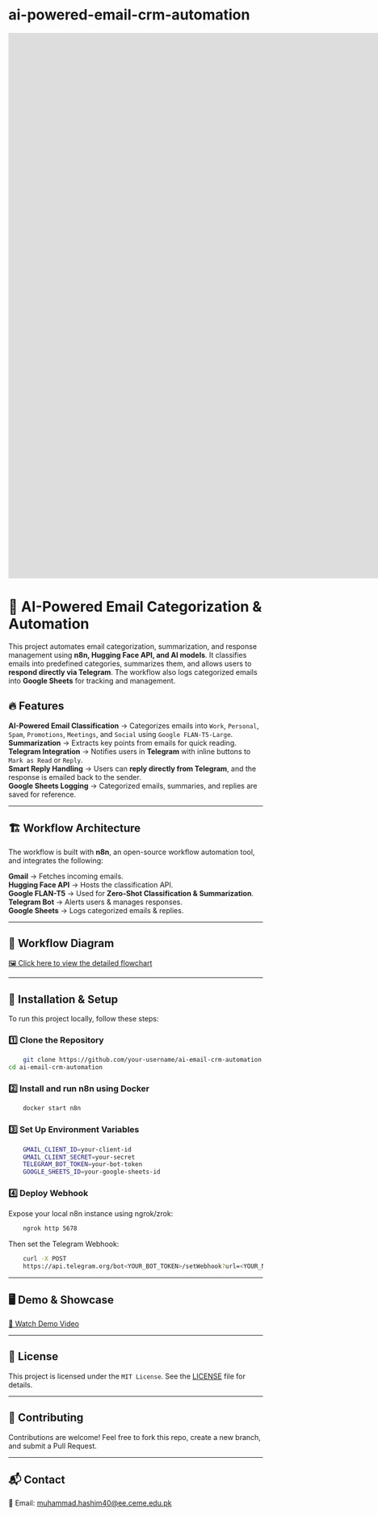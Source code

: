 # ai-powered-email-crm-automation
<iframe src="https://player.vimeo.com/video/1061848061?h=88bbaa1617&amp;title=0&amp;byline=0&amp;portrait=0&amp;badge=0&amp;autopause=0&amp;player_id=0&amp;app_id=58479" width="1920" height="1080" frameborder="0" allow="autoplay; fullscreen; picture-in-picture; clipboard-write; encrypted-media" title="AI Email CRM Automation Clipchamp"></iframe>

# 📧 AI-Powered Email Categorization & Automation   

This project automates email categorization, summarization, and response management using **n8n, Hugging Face API, and AI models**. It classifies emails into predefined categories, summarizes them, and allows users to **respond directly via Telegram**. The workflow also logs categorized emails into **Google Sheets** for tracking and management.

## 🔥 Features
 **AI-Powered Email Classification** → Categorizes emails into `Work`, `Personal`, `Spam`, `Promotions`, `Meetings`, and `Social` using `Google FLAN-T5-Large`.  
 **Summarization** → Extracts key points from emails for quick reading.  
 **Telegram Integration** → Notifies users in **Telegram** with inline buttons to `Mark as Read` or `Reply`.  
 **Smart Reply Handling** → Users can **reply directly from Telegram**, and the response is emailed back to the sender.  
 **Google Sheets Logging** → Categorized emails, summaries, and replies are saved for reference.  

---

## 🏗️ Workflow Architecture  
The workflow is built with **n8n**, an open-source workflow automation tool, and integrates the following:  

 **Gmail** → Fetches incoming emails.  
 **Hugging Face API** → Hosts the classification API.  
 **Google FLAN-T5** → Used for **Zero-Shot Classification & Summarization**.  
 **Telegram Bot** → Alerts users & manages responses.  
 **Google Sheets** → Logs categorized emails & replies.  

---

## 📜 Workflow Diagram
[🖼 Click here to view the detailed flowchart](./assets/Flowchart.jpg)  

---

## 🔧 Installation & Setup  
To run this project locally, follow these steps:

### **1️⃣ Clone the Repository**
```bash
    git clone https://github.com/your-username/ai-email-crm-automation.git
cd ai-email-crm-automation
```
### **2️⃣ Install and run n8n using Docker**
``` bash
    docker start n8n
```
### **3️⃣ Set Up Environment Variables**
```bash
    GMAIL_CLIENT_ID=your-client-id
    GMAIL_CLIENT_SECRET=your-secret
    TELEGRAM_BOT_TOKEN=your-bot-token
    GOOGLE_SHEETS_ID=your-google-sheets-id
```
### **4️⃣ Deploy Webhook**
Expose  your local n8n instance using ngrok/zrok:
```bash
    ngrok http 5678
```
Then set the Telegram Webhook:
```bash
    curl -X POST
    https://api.telegram.org/bot<YOUR_BOT_TOKEN>/setWebhook?url=<YOUR_NGROK_URL>/webhook/telegram-webhook&allowed_updates=%5B%22message%22,%22callback_query%22%5D
```

---

## 🖥️ Demo & Showcase
[🚀 Watch Demo Video](https://vimeo.com/1061848061/88bbaa1617?ts=0&share=copy)

---

## 📜 License
This project is licensed under the `MIT License`. See the [LICENSE](./LICENSE) file for details.

---

## 🤝 Contributing
Contributions are welcome! Feel free to fork this repo, create a new branch, and submit a Pull Request.

---

## 📬 Contact
📧 Email: [muhammad.hashim40@ee.ceme.edu.pk](muhammad.hashim40@ee.ceme.edu.pk)
